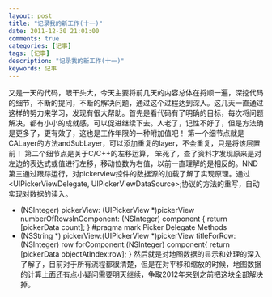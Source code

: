 ```yaml
---
layout: post
title: "记录我的新工作(十一)"
date: 2011-12-30 21:01:00 
comments: true
categories: [记事]
tags: [记事]
description: "记录我的新工作(十一)"
keywords: 记事
---
```


  又是一天的代码，眼干头大，今天主要将前几天的内容总体在捋顺一遍，深挖代码的细节，不断的提问，不断的解决问题，通过这个过程达到深入。这几天一直通过这样的努力来学习，发现有很大帮助。首先是看代码有了明确的目标，每次将问题解决，都有小小的成就感，可以促进继续下去。人老了，记性不好了，但是方法确是更多了，更有效了，这也是工作年限的一种附加值吧！
  第一个细节点就是CALayer的方法andSubLayer，可以添加重复的layer，不会重复，只是将该层置前！
  第二个细节点是关于C/C++的左移运算，
   笨死了，查了资料才发现原来是对左边的表达式或值进行左移，移动位数为右值，以前一直理解的是相反的。NND
  第三通过跟踪运行，对pickerview控件的数据源的加载了解了实现原理。通过<UIPickerViewDelegate, UIPickerViewDataSource>;协议的方法的重写，自动实现对数据的读入。
 - (NSInteger) pickerView: (UIPickerView *)pickerView
numberOfRowsInComponent: (NSInteger) component
{
    return [pickerData count];
}
#pragma mark Picker Delegate Methods
- (NSString *) pickerView:(UIPickerView *)pickerView titleForRow:(NSInteger) row
             forComponent:(NSInteger) component{
    return [pickerData objectAtIndex:row];
}
   然后就是对地图数据的显示和处理的深入了解了，目前对于所有流程都很清楚，但是在对平移和缩放的时候，地图数据的计算上面还有点小疑问需要明天继续，争取2012年来到之前把这块全部解决掉。
